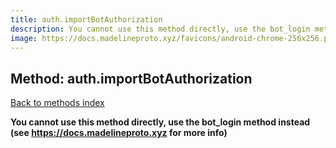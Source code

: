 ```yaml
---
title: auth.importBotAuthorization
description: You cannot use this method directly, use the bot_login method instead (see https://docs.madelineproto.xyz for more info)
image: https://docs.madelineproto.xyz/favicons/android-chrome-256x256.png
---
```

## Method: auth.importBotAuthorization  
[Back to methods index](index.md)


**You cannot use this method directly, use the bot_login method instead (see https://docs.madelineproto.xyz for more info)**




